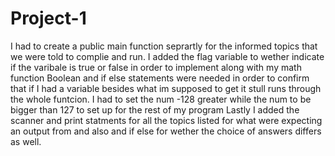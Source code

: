 # Project-1
I had to create a public main function seprartly for the informed topics that we were told to complie and run.
I added the flag variable to wether indicate if the varibale is true or false in order to implement along with my math function
Boolean and if else statements were needed in order to confirm that if I had a variable besides what im supposed to get it stull runs through the whole funtcion.
I had to set the num -128 greater while the num to be bigger than 127 to set up for the rest of my program
Lastly I added the scanner and print statments for all the topics listed for what were expecting an output from and also and if else for wether the choice of answers differs as well. 

